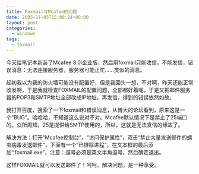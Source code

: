 ```yaml
---
title: Foxmail与Mcafee的问题
date: 2005-11-05T15:08:24+00:00
layout: post
categories:
  - windows
tags:
  - foxmail
---
```


今天给笔记本新装了Mcafee 8.0i企业版，然后用foxmail只能收信，不能发信，错误消息：无法连接服务器，服务器可能正忙……类似的消息。

起初我以为我的防火墙可能没有配置好，但是我回头一想，不对啊，昨天还能正常收发啊，于是我就检查FOXMAIL的配置问题，全部都好着呢，于是又把邮件服务器的POP3和SMTP地址全部改成IP地址，再发信，得到的错误依然如故。

我打开百度，搜索了一下foxmail和错误消息，从博大的论坛看到，原来这是一个“BUG”。哈哈哈，不知道这么说对不对。Mcafee默认情况下是禁止了25端口的，众所周知，25是提供给SMTP使用的，所以，这就是无法发信的缘故了。

解决方法：打开“Mcafee控制台”，“访问保护属性”，双击“禁止大量发送邮件的蠕虫病毒发送邮件”，下面有一个“已排除进程”，在文本框的最后添加“,foxmail.exe”，注意：逗号必须是英文半角逗号，然后确定退出。

这样FOXMAIL就可以发送邮件了！呵呵。解决问题，是一种享受。